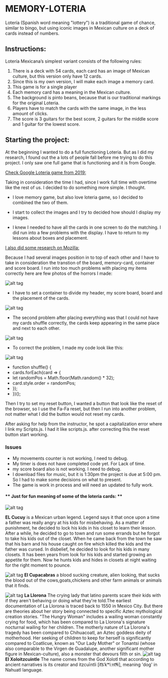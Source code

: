 # **MEMORY-LOTERIA**
Lotería (Spanish word meaning "lottery") is a traditional game of chance, similar to bingo, but using iconic images in Mexican culture on a deck of cards instead of numbers.

## **Instructions:**
Lotería Mexicana’s simplest variant consists of the following rules:

1. There is a deck with 54 cards, each card has an image of Mexican culture, but this version only have 12 cards.
2. Since this is my own version, I will make each image a memory card. 
3. This game is for a single player
4. Each memory card has a meaning in the Mexican culture.
5. The background is pinto beans, because that is our traditional markings for the original Loteria.
6. Players have to match the cards with the same image, in the less amount of clicks.
7.  The score is 3 guitars for the best score, 2 guitars for the middle score and 1 guitar for the lowest score. 

## **Starting the project:**
At the beginning I wanted to do a full functioning Loteria. But as I did my research, I found out the a lots of people fall before me trying to do this project. I only saw one full game that is functioning and it is from Google. 

[Check Google Loteria game from 2019:](https://g.co/kgs/bPRQkv)

                                        
Taking in consideration the time I had, since I work full time with overtime like the rest of us. I decided to do something more simple. I thought.

- I love memory game, but also love loteria game, so I decided to combined the two of them. 

- I start to collect the images and I try to decided how should I display my images. 

- I knew I needed to have all the cards in one screen to do the matching. I did run into a few problems with the display. I have to return to my lessons about boxes and placement. 

[I also did some research on Mozilla:](https://developer.mozilla.org/en-US/docs/Learn/CSS/Building_blocks/The_box_model)


Because I had several images position in to top of each other and I have to take in consideration the transtion of the board, memory-card, container and score board.
I run into too much problems with placing my items correctly
here are few photos of the horrors I made:

![alt tag](https://github.com/BGZhao/Memory-Loteria/blob/main/guitars%20display%20wrong%20Small.jpeg)

- I have to set a container to divide my header, my score board, board and the placement of the cards.

![alt tag](https://github.com/BGZhao/Memory-Loteria/blob/main/Setting%20up%20my%20container.png)

- The second problem after placing everything was that I could not have my cards shuffle correctly, the cards keep appearing in the same place and next to each other. 

![alt tag](https://github.com/BGZhao/Memory-Loteria/blob/main/Cards%20not%20shuffle.png)

- To correct the problem, I made my code look like this:

![alt tag](https://github.com/BGZhao/Memory-Loteria/blob/main/correcting%20code%20to%20shuffle.png)

- function shuffle() {
-  cards.forEach(card => {
-    let randomPos = Math.floor(Math.random() * 32);
-    card.style.order = randomPos;
-  });
- })();

Then I try to set my reset button, I wanted a button that look like the reset of the browser, so I use the Fa-Fa reset, but then I run into another problem, not matter what I did the button would not reset my cards. 

After asking for help from the instructor, he spot a capitalization error where I link my Scripts.js. I had it like scripts.js. after correcting this the reset button start working.

### **Issues**
- My movements counter is not working, I need to debug.
- My timer is does not have completed code yet. For Lack of time.
- my score board also is not working. I need to debug.
- I download files for music, but it is 1:30pm the project is due at 5:00 pm. So I had to make some decisions on what to present. 
- The game is work in process and will need an updated to fully work. 

#### ** Just for fun meaning of some of the loteria cards: **

![alt tag](https://github.com/BGZhao/Memory-Loteria/blob/main/img/El%20Cucuy.png)

**EL Cucuy** is a Mexican urban legend. Legend says it that once upon a time a father was really angry at his kids for misbehaving. As a matter of punishment, he decided to lock his kids in his closet to learn their lesson. After a while, he decided to go to town and run some errands but he forgot to take his kids out of the closet. When he came back from the town he saw that his barn and his house caught on fire which killed the kids and the father was cursed. In disbelief, he decided to look for his kids in many closets. It has been years from look for his kids and started growing an appetite for them. Now he hunts kids and hides in closets at night waiting for the right moment to pounce.

![alt tag](https://github.com/BGZhao/Memory-Loteria/blob/main/img/El%20Chupacabras.png)
**El Cupacabras** a blood sucking creature, alien looking, that sucks the blood out of the cows,goats,chickens and other farm animals or animals that it finds.

![alt tag](https://github.com/BGZhao/Memory-Loteria/blob/main/img/La%20Llorona.png)
**La Llorona** The crying lady that latino parents scare their kids with if they aren't behaving or doing what they're told.The earliest documentation of La Llorona is traced back to 1550 in Mexico City. But there are theories about her story being connected to specific Aztec mythological creation stories. "The Hungry Woman" includes a wailing woman constantly crying for food, which has been compared to La Llorona's signature nocturnal wailing for her children. The motherly nature of La Llorona's tragedy has been compared to Chihuacoatl, an Aztec goddess deity of motherhood. Her seeking of children to keep for herself is significantly compared to Coatlicue, known as "Our Lady Mother" or Tonantsi (whose also comparable to the Virgen de Guadalupe, another significant mother figure in Mexican-culture), also a monster that devours filth or sin.
![alt tag](https://github.com/BGZhao/Memory-Loteria/blob/main/img/El%20Xoloitzcuintle.png)
**El Xoloitzcuintle** The name comes from the God Xolotl that according to ancient narratives is its creator and itzcuīntli [it͡sˈkʷiːnt͡ɬi], meaning 'dog' in Nahuatl language.
